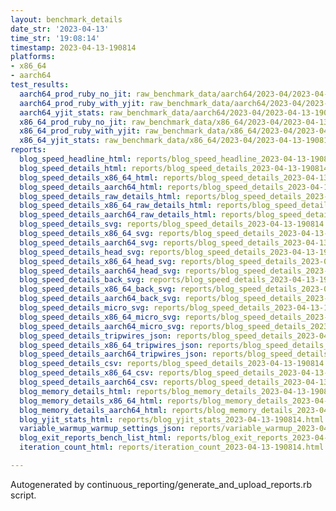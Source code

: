 ```yaml
---
layout: benchmark_details
date_str: '2023-04-13'
time_str: '19:08:14'
timestamp: 2023-04-13-190814
platforms:
- x86_64
- aarch64
test_results:
  aarch64_prod_ruby_no_jit: raw_benchmark_data/aarch64/2023-04/2023-04-13-190814_basic_benchmark_aarch64_prod_ruby_no_jit.json
  aarch64_prod_ruby_with_yjit: raw_benchmark_data/aarch64/2023-04/2023-04-13-190814_basic_benchmark_aarch64_prod_ruby_with_yjit.json
  aarch64_yjit_stats: raw_benchmark_data/aarch64/2023-04/2023-04-13-190814_basic_benchmark_aarch64_yjit_stats.json
  x86_64_prod_ruby_no_jit: raw_benchmark_data/x86_64/2023-04/2023-04-13-190814_basic_benchmark_x86_64_prod_ruby_no_jit.json
  x86_64_prod_ruby_with_yjit: raw_benchmark_data/x86_64/2023-04/2023-04-13-190814_basic_benchmark_x86_64_prod_ruby_with_yjit.json
  x86_64_yjit_stats: raw_benchmark_data/x86_64/2023-04/2023-04-13-190814_basic_benchmark_x86_64_yjit_stats.json
reports:
  blog_speed_headline_html: reports/blog_speed_headline_2023-04-13-190814.html
  blog_speed_details_html: reports/blog_speed_details_2023-04-13-190814.html
  blog_speed_details_x86_64_html: reports/blog_speed_details_2023-04-13-190814.x86_64.html
  blog_speed_details_aarch64_html: reports/blog_speed_details_2023-04-13-190814.aarch64.html
  blog_speed_details_raw_details_html: reports/blog_speed_details_2023-04-13-190814.raw_details.html
  blog_speed_details_x86_64_raw_details_html: reports/blog_speed_details_2023-04-13-190814.x86_64.raw_details.html
  blog_speed_details_aarch64_raw_details_html: reports/blog_speed_details_2023-04-13-190814.aarch64.raw_details.html
  blog_speed_details_svg: reports/blog_speed_details_2023-04-13-190814.svg
  blog_speed_details_x86_64_svg: reports/blog_speed_details_2023-04-13-190814.x86_64.svg
  blog_speed_details_aarch64_svg: reports/blog_speed_details_2023-04-13-190814.aarch64.svg
  blog_speed_details_head_svg: reports/blog_speed_details_2023-04-13-190814.head.svg
  blog_speed_details_x86_64_head_svg: reports/blog_speed_details_2023-04-13-190814.x86_64.head.svg
  blog_speed_details_aarch64_head_svg: reports/blog_speed_details_2023-04-13-190814.aarch64.head.svg
  blog_speed_details_back_svg: reports/blog_speed_details_2023-04-13-190814.back.svg
  blog_speed_details_x86_64_back_svg: reports/blog_speed_details_2023-04-13-190814.x86_64.back.svg
  blog_speed_details_aarch64_back_svg: reports/blog_speed_details_2023-04-13-190814.aarch64.back.svg
  blog_speed_details_micro_svg: reports/blog_speed_details_2023-04-13-190814.micro.svg
  blog_speed_details_x86_64_micro_svg: reports/blog_speed_details_2023-04-13-190814.x86_64.micro.svg
  blog_speed_details_aarch64_micro_svg: reports/blog_speed_details_2023-04-13-190814.aarch64.micro.svg
  blog_speed_details_tripwires_json: reports/blog_speed_details_2023-04-13-190814.tripwires.json
  blog_speed_details_x86_64_tripwires_json: reports/blog_speed_details_2023-04-13-190814.x86_64.tripwires.json
  blog_speed_details_aarch64_tripwires_json: reports/blog_speed_details_2023-04-13-190814.aarch64.tripwires.json
  blog_speed_details_csv: reports/blog_speed_details_2023-04-13-190814.csv
  blog_speed_details_x86_64_csv: reports/blog_speed_details_2023-04-13-190814.x86_64.csv
  blog_speed_details_aarch64_csv: reports/blog_speed_details_2023-04-13-190814.aarch64.csv
  blog_memory_details_html: reports/blog_memory_details_2023-04-13-190814.html
  blog_memory_details_x86_64_html: reports/blog_memory_details_2023-04-13-190814.x86_64.html
  blog_memory_details_aarch64_html: reports/blog_memory_details_2023-04-13-190814.aarch64.html
  blog_yjit_stats_html: reports/blog_yjit_stats_2023-04-13-190814.html
  variable_warmup_warmup_settings_json: reports/variable_warmup_2023-04-13-190814.warmup_settings.json
  blog_exit_reports_bench_list_html: reports/blog_exit_reports_2023-04-13-190814.bench_list.html
  iteration_count_html: reports/iteration_count_2023-04-13-190814.html

---
```

Autogenerated by continuous_reporting/generate_and_upload_reports.rb script.
